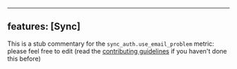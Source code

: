 
---
features: [Sync]
---

This is a stub commentary for the `sync_auth.use_email_problem` metric: please feel free to edit (read the
[contributing guidelines](https://github.com/mozilla/glean-annotations/blob/main/CONTRIBUTING.md)
if you haven't done this before)
